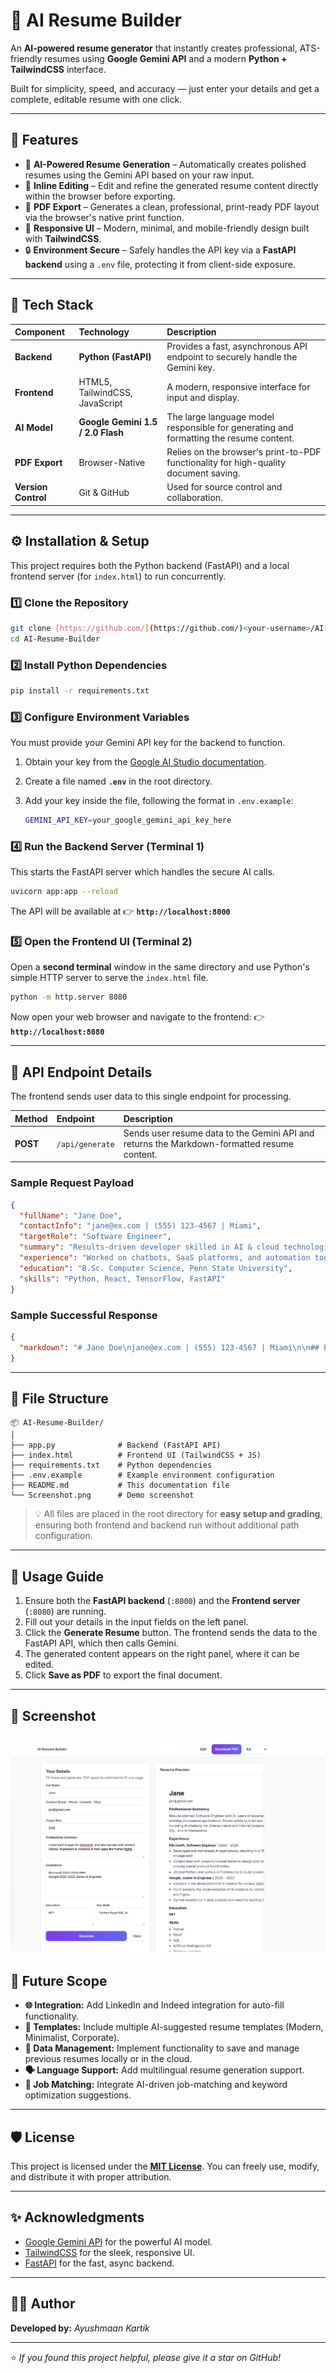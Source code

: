 # 🧠 AI Resume Builder

An **AI-powered resume generator** that instantly creates professional, ATS-friendly resumes using **Google Gemini API** and a modern **Python + TailwindCSS** interface.

Built for simplicity, speed, and accuracy — just enter your details and get a complete, editable resume with one click.

---

## 🚀 Features

* 🤖 **AI-Powered Resume Generation** – Automatically creates polished resumes using the Gemini API based on your raw input.
* 📝 **Inline Editing** – Edit and refine the generated resume content directly within the browser before exporting.
* 🧾 **PDF Export** – Generates a clean, professional, print-ready PDF layout via the browser's native print function.
* 🎨 **Responsive UI** – Modern, minimal, and mobile-friendly design built with **TailwindCSS**.
* 🔒 **Environment Secure** – Safely handles the API key via a **FastAPI backend** using a `.env` file, protecting it from client-side exposure.

---

## 🧩 Tech Stack

| Component | Technology | Description |
| :--- | :--- | :--- |
| **Backend** | **Python (FastAPI)** | Provides a fast, asynchronous API endpoint to securely handle the Gemini key. |
| **Frontend** | HTML5, TailwindCSS, JavaScript | A modern, responsive interface for input and display. |
| **AI Model** | **Google Gemini 1.5 / 2.0 Flash** | The large language model responsible for generating and formatting the resume content. |
| **PDF Export** | Browser-Native | Relies on the browser's print-to-PDF functionality for high-quality document saving. |
| **Version Control** | Git & GitHub | Used for source control and collaboration. |

---

## ⚙️ Installation & Setup

This project requires both the Python backend (FastAPI) and a local frontend server (for `index.html`) to run concurrently.

### 1️⃣ Clone the Repository

```bash
git clone [https://github.com/](https://github.com/)<your-username>/AI-Resume-Builder.git
cd AI-Resume-Builder
````

### 2️⃣ Install Python Dependencies

```bash
pip install -r requirements.txt
```

### 3️⃣ Configure Environment Variables

You must provide your Gemini API key for the backend to function.

1.  Obtain your key from the [Google AI Studio documentation](https://ai.google.dev).

2.  Create a file named **`.env`** in the root directory.

3.  Add your key inside the file, following the format in `.env.example`:

    ```bash
    GEMINI_API_KEY=your_google_gemini_api_key_here
    ```

### 4️⃣ Run the Backend Server (Terminal 1)

This starts the FastAPI server which handles the secure AI calls.

```bash
uvicorn app:app --reload
```

The API will be available at 👉 **`http://localhost:8000`**

### 5️⃣ Open the Frontend UI (Terminal 2)

Open a **second terminal** window in the same directory and use Python's simple HTTP server to serve the `index.html` file.

```bash
python -m http.server 8080
```

Now open your web browser and navigate to the frontend: 👉 **`http://localhost:8080`**

-----

## 🧠 API Endpoint Details

The frontend sends user data to this single endpoint for processing.

| Method | Endpoint | Description |
| :--- | :--- | :--- |
| **POST** | `/api/generate` | Sends user resume data to the Gemini API and returns the Markdown-formatted resume content. |

### Sample Request Payload

```json
{
  "fullName": "Jane Doe",
  "contactInfo": "jane@ex.com | (555) 123-4567 | Miami",
  "targetRole": "Software Engineer",
  "summary": "Results-driven developer skilled in AI & cloud technologies.",
  "experience": "Worked on chatbots, SaaS platforms, and automation tools.",
  "education": "B.Sc. Computer Science, Penn State University",
  "skills": "Python, React, TensorFlow, FastAPI"
}
```

### Sample Successful Response

```json
{
  "markdown": "# Jane Doe\njane@ex.com | (555) 123-4567 | Miami\n\n## Professional Summary\nResults-driven developer skilled in AI & cloud technologies.\n\n## Experience\n* Developed AI chatbots for multiple clients.\n* Improved automation systems by 30%.\n\n## Education\nB.Sc. Computer Science, Penn State University\n\n## Skills\n* Python\n* FastAPI\n* React\n* TensorFlow"
}
```

-----

## 📁 File Structure

```
📦 AI-Resume-Builder/
│
├── app.py              # Backend (FastAPI API)
├── index.html          # Frontend UI (TailwindCSS + JS)
├── requirements.txt    # Python dependencies
├── .env.example        # Example environment configuration
├── README.md           # This documentation file
└── Screenshot.png      # Demo screenshot
```

> 💡 All files are placed in the root directory for **easy setup and grading**, ensuring both frontend and backend run without additional path configuration.

-----

## 🧾 Usage Guide

1.  Ensure both the **FastAPI backend** (`:8000`) and the **Frontend server** (`:8080`) are running.
2.  Fill out your details in the input fields on the left panel.
3.  Click the **Generate Resume** button. The frontend sends the data to the FastAPI API, which then calls Gemini.
4.  The generated content appears on the right panel, where it can be edited.
5.  Click **Save as PDF** to export the final document.

-----

## 📸 Screenshot
![App Screenshot](Screenshot.png)
-----

## 🧭 Future Scope

  * **🌐 Integration:** Add LinkedIn and Indeed integration for auto-fill functionality.
  * **🧠 Templates:** Include multiple AI-suggested resume templates (Modern, Minimalist, Corporate).
  * **💾 Data Management:** Implement functionality to save and manage previous resumes locally or in the cloud.
  * **🗣️ Language Support:** Add multilingual resume generation support.
  * **🧩 Job Matching:** Integrate AI-driven job-matching and keyword optimization suggestions.

-----

## 🛡️ License

This project is licensed under the **[MIT License](https://www.google.com/search?q=LICENSE)**.
You can freely use, modify, and distribute it with proper attribution.

-----

## ✨ Acknowledgments

  * [Google Gemini API](https://ai.google.dev) for the powerful AI model.
  * [TailwindCSS](https://tailwindcss.com) for the sleek, responsive UI.
  * [FastAPI](https://fastapi.tiangolo.com) for the fast, async backend.

-----

## 👩‍💻 Author

**Developed by:** *Ayushmaan Kartik*

-----

⭐ *If you found this project helpful, please give it a star on GitHub\!*

```
```
